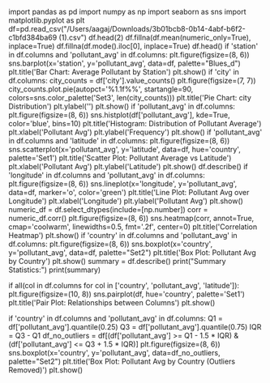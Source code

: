 
import pandas as pd
import numpy as np
import seaborn as sns
import matplotlib.pyplot as plt
df=pd.read_csv("/Users/aagaj/Downloads/3b01bcb8-0b14-4abf-b6f2-c1bfd384ba69 (1).csv")
df.head(2)
df.fillna(df.mean(numeric_only=True), inplace=True)
df.fillna(df.mode().iloc[0], inplace=True)
df.head()
if 'station' in df.columns and 'pollutant_avg' in df.columns:
    plt.figure(figsize=(8, 6))
    sns.barplot(x='station', y='pollutant_avg', data=df, palette="Blues_d")
    plt.title('Bar Chart: Average Pollutant by Station')
    plt.show()
    if 'city' in df.columns:
    city_counts = df['city'].value_counts()
    plt.figure(figsize=(7, 7))
    city_counts.plot.pie(autopct='%1.1f%%', startangle=90, colors=sns.color_palette('Set3', len(city_counts)))
    plt.title('Pie Chart: city Distribution')
    plt.ylabel('')
    plt.show()
if 'pollutant_avg' in df.columns:
    plt.figure(figsize=(8, 6))
    sns.histplot(df['pollutant_avg'], kde=True, color='blue', bins=10)
    plt.title('Histogram: Distribution of Pollutant Average')
    plt.xlabel('Pollutant Avg')
    plt.ylabel('Frequency')
    plt.show()
    if 'pollutant_avg' in df.columns and 'latitude' in df.columns:
    plt.figure(figsize=(8, 6))
    sns.scatterplot(x='pollutant_avg', y='latitude', data=df, hue='country', palette='Set1')
    plt.title('Scatter Plot: Pollutant Average vs Latitude')
    plt.xlabel('Pollutant Avg')
    plt.ylabel('Latitude')
    plt.show()
df.describe()
if 'longitude' in df.columns and 'pollutant_avg' in df.columns:
    plt.figure(figsize=(8, 6))
    sns.lineplot(x='longitude', y='pollutant_avg', data=df, marker='o', color='green')
    plt.title('Line Plot: Pollutant Avg over Longitude')
    plt.xlabel('Longitude')
    plt.ylabel('Pollutant Avg')
    plt.show()
numeric_df = df.select_dtypes(include=[np.number])
corr = numeric_df.corr()
plt.figure(figsize=(8, 6))
sns.heatmap(corr, annot=True, cmap='coolwarm', linewidths=0.5, fmt='.2f', center=0)
plt.title('Correlation Heatmap')
plt.show()
if 'country' in df.columns and 'pollutant_avg' in df.columns:
    plt.figure(figsize=(8, 6))
    sns.boxplot(x='country', y='pollutant_avg', data=df, palette="Set2")
    plt.title('Box Plot: Pollutant Avg by Country')
    plt.show()
summary = df.describe()
print("Summary Statistics:")
print(summary)

if all(col in df.columns for col in ['country', 'pollutant_avg', 'latitude']):
    plt.figure(figsize=(10, 8))
    sns.pairplot(df, hue='country', palette='Set1')
    plt.title('Pair Plot: Relationships between Columns')
    plt.show()

if 'country' in df.columns and 'pollutant_avg' in df.columns:
    Q1 = df['pollutant_avg'].quantile(0.25)
    Q3 = df['pollutant_avg'].quantile(0.75)
    IQR = Q3 - Q1
    df_no_outliers = df[(df['pollutant_avg'] >= Q1 - 1.5 * IQR) & (df['pollutant_avg'] <= Q3 + 1.5 * IQR)]
    plt.figure(figsize=(8, 6))
    sns.boxplot(x='country', y='pollutant_avg', data=df_no_outliers, palette="Set2")
    plt.title('Box Plot: Pollutant Avg by Country (Outliers Removed)')
    plt.show()
